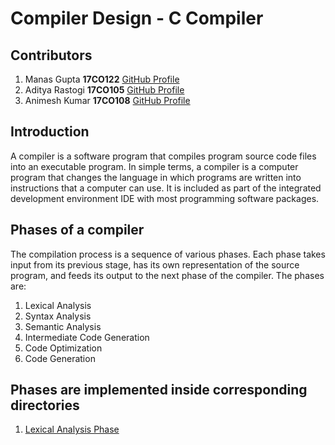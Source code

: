 # Compiler Design - C Compiler
## Contributors
1. Manas Gupta **17CO122** [GitHub Profile](https://github.com/manas11)
2. Aditya Rastogi **17CO105** [GitHub Profile](https://github.com/aditya-rastogi23)
3. Animesh Kumar **17CO108** [GitHub Profile](https://github.com/animeshk08)
  
## Introduction
A compiler is a software program that compiles program source code files into an executable program. In simple terms, a compiler is a computer program that changes the language in which programs are written into instructions that a computer can use. It is included as part of the integrated development environment IDE with most programming software packages.

## Phases of a compiler
The compilation process is a sequence of various phases. Each phase takes input from its previous stage, has its own representation of the source program, and feeds its output to the next phase of the compiler. The phases are:

1.  Lexical Analysis
2.  Syntax Analysis
3.  Semantic Analysis
4.  Intermediate Code Generation
5.  Code Optimization
6.  Code Generation

## Phases are implemented inside corresponding directories
1. [Lexical Analysis Phase](https://github.com/manas11/compiler-design-c-compiler/tree/master/Lexical-Analyzer
)
